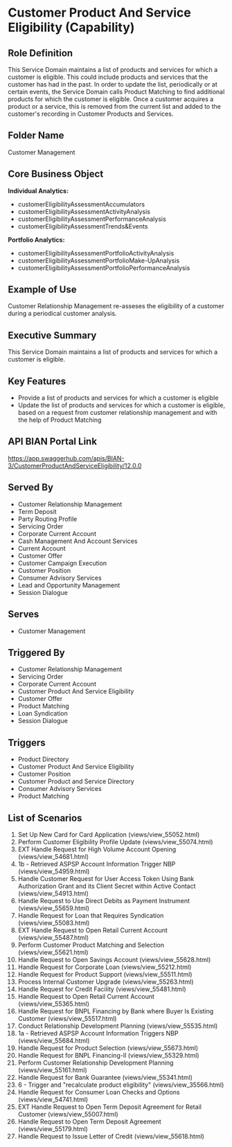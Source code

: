 # Customer Product And Service Eligibility (Capability)

## Role Definition
This Service Domain maintains a list of products and services for which a customer is eligible. This could include products and services that the customer has had in the past. In order to update the list, periodically or at certain events, the Service Domain calls Product Matching to find additional products for which the customer is eligible. Once a customer acquires a product or a service, this is removed from the current list and added to the customer's recording in Customer Products and Services.

## Folder Name
Customer Management

## Core Business Object
**Individual Analytics:**
- customerEligibilityAssessmentAccumulators
- customerEligibilityAssessmentActivityAnalysis
- customerEligibilityAssessmentPerformanceAnalysis
- customerEligibilityAssessmentTrends&Events

**Portfolio Analytics:**
- customerEligibilityAssessmentPortfolioActivityAnalysis
- customerEligibilityAssessmentPortfolioMake-UpAnalysis
- customerEligibilityAssessmentPortfolioPerformanceAnalysis

## Example of Use
Customer Relationship Management re-asseses the eligibility of a customer during a periodical customer analysis.

## Executive Summary
This Service Domain maintains a list of products and services for which a customer is eligible.

## Key Features
- Provide a list of products and services for which a customer is eligible
- Update the list of products and services for which a customer is eligible, based on a request from customer relationship management and with the help of Product Matching

## API BIAN Portal Link
https://app.swaggerhub.com/apis/BIAN-3/CustomerProductAndServiceEligibility/12.0.0

## Served By
- Customer Relationship Management
- Term Deposit
- Party Routing Profile
- Servicing Order
- Corporate Current Account
- Cash Management And Account Services
- Current Account
- Customer Offer
- Customer Campaign Execution
- Customer Position
- Consumer Advisory Services
- Lead and Opportunity Management
- Session Dialogue

## Serves
- Customer Management

## Triggered By
- Customer Relationship Management
- Servicing Order
- Corporate Current Account
- Customer Product And Service Eligibility
- Customer Offer
- Product Matching
- Loan Syndication
- Session Dialogue

## Triggers
- Product Directory
- Customer Product And Service Eligibility
- Customer Position
- Customer Product and Service Directory
- Consumer Advisory Services
- Product Matching

## List of Scenarios
1. Set Up New Card for Card Application (views/view_55052.html)
2. Perform Customer Eligibility Profile Update (views/view_55074.html)
3. EXT Handle Request for High Volume Account Opening (views/view_54681.html)
4. 1b - Retrieved ASPSP Account Information Trigger NBP (views/view_54959.html)
5. Handle Customer Request for User Access Token Using Bank Authorization Grant and its Client Secret within Active Contact (views/view_54913.html)
6. Handle Request to Use Direct Debits as Payment Instrument (views/view_55659.html)
7. Handle Request for Loan that Requires Syndication (views/view_55083.html)
8. EXT Handle Request to Open Retail Current Account (views/view_55487.html)
9. Perform Customer Product Matching and Selection (views/view_55621.html)
10. Handle Request to Open Savings Account (views/view_55628.html)
11. Handle Request for Corporate Loan (views/view_55212.html)
12. Handle Request for Product Support (views/view_55511.html)
13. Process Internal Customer Upgrade (views/view_55263.html)
14. Handle Request for Credit Facility (views/view_55481.html)
15. Handle Request to Open Retail Current Account (views/view_55365.html)
16. Handle Request for BNPL Financing by Bank where Buyer Is Existing Customer (views/view_55517.html)
17. Conduct Relationship Development Planning (views/view_55535.html)
18. 1a - Retrieved ASPSP Account Information Triggers NBP (views/view_55684.html)
19. Handle Request for Product Selection (views/view_55673.html)
20. Handle Request for BNPL Financing-II (views/view_55329.html)
21. Perform Customer Relationship Development Planning (views/view_55161.html)
22. Handle Request for Bank Guarantee (views/view_55341.html)
23. 6 - Trigger and "recalculate product eligibility" (views/view_35566.html)
24. Handle Request for Consumer Loan Checks and Options (views/view_54741.html)
25. EXT Handle Request to Open Term Deposit Agreement for Retail Customer (views/view_55007.html)
26. Handle Request to Open Term Deposit Agreement (views/view_55179.html)
27. Handle Request to Issue Letter of Credit (views/view_55618.html)